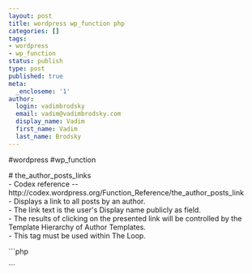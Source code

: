 ```yaml
---
layout: post
title: wordpress wp_function php
categories: []
tags:
- wordpress
- wp_function
status: publish
type: post
published: true
meta:
  _encloseme: '1'
author:
  login: vadimbrodsky
  email: vadim@vadimbrodsky.com
  display_name: Vadim
  first_name: Vadim
  last_name: Brodsky
---
```

<p>#wordpress #wp_function</p>
<p># the_author_posts_links<br />
- Codex reference -- http://codex.wordpress.org/Function_Reference/the_author_posts_link<br />
- Displays a link to all posts by an author.<br />
- The link text is the user's Display name publicly as field.<br />
- The results of clicking on the presented link will be controlled by the Template Hierarchy of Author Templates.<br />
- This tag must be used within The Loop.</p>
<p>```php</p>
<p>```</p>
